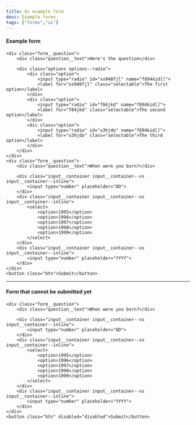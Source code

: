 ```yaml
---
title: An example form
desc: Example forms
tags: ["forms","ui"]
---
```

<form class="form">
    <h4>Example form</h4>

    <div class="form__question">
        <div class="question__text">Here's the question</div>

        <div class="options options--radio">
            <div class="option">            
                <input type="radio" id="xx948fjl" name="f894kid[]">
                <label for="xx948fjl" class="selectable">The first option</label>
            </div>
            <div class="option">       
                <input type="radio" id="f84jkd" name="f894kid[]">
                <label for="f84jkd" class="selectable">The second option</label>
            </div>
            <div class="option">     
                <input type="radio" id="u3hjdo" name="f894kid[]">   
                <label for="u3hjdo" class="selectable">The third option</label>
            </div>
        </div>
    </div>
    <div class="form__question">
        <div class="question__text">When were you born?</div>

        <div class="input__container input__container--xs input__container--inline">
            <input type="number" placeholder="DD">
        </div>
        <div class="input__container input__container--xs input__container--inline">
            <select>
                <option>1995</option>
                <option>1996</option>
                <option>1997</option>
                <option>1998</option>
                <option>1999</option>
            </select>
        </div>
        <div class="input__container input__container--xs input__container--inline">
            <input type="number" placeholder="YYYY">
        </div>
    </div>
    <button class="btn">Submit</button>
</form>

<hr>

<form class="form">
    <h4>Form that cannot be submitted yet</h4>

    <div class="form__question">
        <div class="question__text">When were you born?</div>

        <div class="input__container input__container--xs input__container--inline">
            <input type="number" placeholder="DD">
        </div>
        <div class="input__container input__container--xs input__container--inline">
            <select>
                <option>1995</option>
                <option>1996</option>
                <option>1997</option>
                <option>1998</option>
                <option>1999</option>
            </select>
        </div>
        <div class="input__container input__container--xs input__container--inline">
            <input type="number" placeholder="YYYY">
        </div>
    </div>
    <button class="btn" disabled="disabled">Submit</button>
</form>